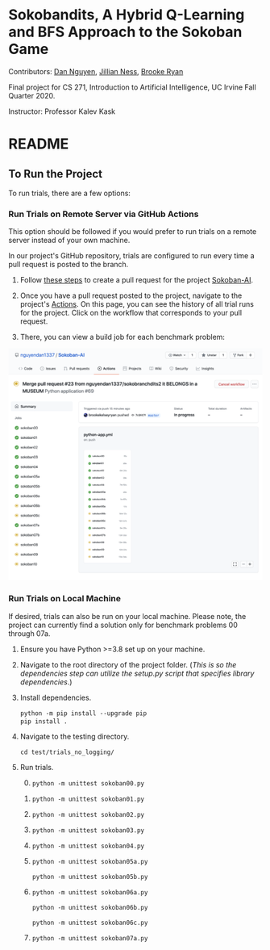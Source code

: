 # Sokobandits, A Hybrid Q-Learning and BFS Approach to the Sokoban Game

Contributors: [Dan Nguyen](https://github.com/nguyendan1337), [Jillian Ness](https://github.com/jcness216), [Brooke Ryan](https://github.com/brookekelseyryan) 

Final project for CS 271, Introduction to Artificial Intelligence, UC Irvine Fall Quarter 2020.

Instructor: Professor Kalev Kask



# README

## To Run the Project

To run trials, there are a few options:

### Run Trials on Remote Server via GitHub Actions

This option should be followed if you would prefer to run trials on a remote server instead of your own machine.

In our project's GitHub repository, trials are configured to run every time a pull request is posted to the branch.  

1. Follow [these steps](https://docs.github.com/en/free-pro-team@latest/github/collaborating-with-issues-and-pull-requests/creating-a-pull-request) to create a pull request for the project [Sokoban-AI](https://github.com/nguyendan1337/Sokoban-AI).

2. Once you have a pull request posted to the project, navigate to the project's [Actions](https://github.com/nguyendan1337/Sokoban-AI/actions).  On this page, you can see the history of all trial runs for the project.  Click on the workflow that corresponds to your pull request.
3. There, you can view a build job for each benchmark problem:

![](./img/actions-screenshot.png)

### Run Trials on Local Machine

If desired, trials can also be run on your local machine.  Please note, the project can currently find a solution only for benchmark problems 00 through 07a.  

1. Ensure you have Python >=3.8 set up on your machine. 

2. Navigate to the root directory of the project folder. (*This is so the dependencies step can utilize the setup.py script that specifies library dependencies*.) 

3. Install dependencies.

   ```
   python -m pip install --upgrade pip
   pip install .
   ```

4. Navigate to the testing directory.

   ```
   cd test/trials_no_logging/
   ```

5. Run trials.

   0. ```
      python -m unittest sokoban00.py
      ```

   1. ```
      python -m unittest sokoban01.py
      ```

   2. ```
      python -m unittest sokoban02.py
      ```

   3. ```
      python -m unittest sokoban03.py
      ```

   4. ```
      python -m unittest sokoban04.py
      ```

   5. ```
      python -m unittest sokoban05a.py
      ```

      ```
      python -m unittest sokoban05b.py
      ```

   6. ```
      python -m unittest sokoban06a.py
      ```

      ```
      python -m unittest sokoban06b.py
      ```

      ```
      python -m unittest sokoban06c.py
      ```

   7. ```
      python -m unittest sokoban07a.py
      ```

